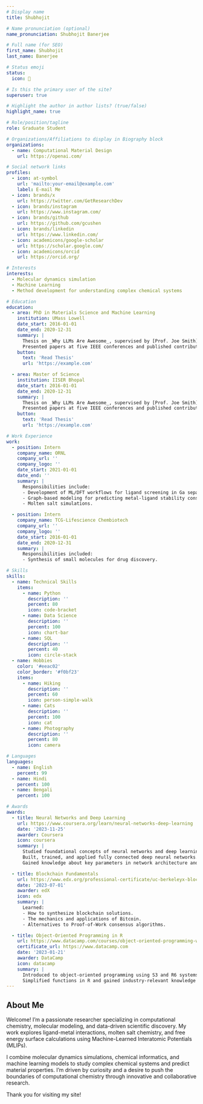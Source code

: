 ```yaml
---
# Display name
title: Shubhojit

# Name pronunciation (optional)
name_pronunciation: Shubhojit Banerjee

# Full name (for SEO)
first_name: Shubhojit
last_name: Banerjee

# Status emoji
status:
  icon: 🥳

# Is this the primary user of the site?
superuser: true

# Highlight the author in author lists? (true/false)
highlight_name: true

# Role/position/tagline
role: Graduate Student

# Organizations/Affiliations to display in Biography block
organizations:
  - name: Computational Material Design
    url: https://openai.com/

# Social network links
profiles:
  - icon: at-symbol
    url: 'mailto:your-email@example.com'
    label: E-mail Me
  - icon: brands/x
    url: https://twitter.com/GetResearchDev
  - icon: brands/instagram
    url: https://www.instagram.com/
  - icon: brands/github
    url: https://github.com/gcushen
  - icon: brands/linkedin
    url: https://www.linkedin.com/
  - icon: academicons/google-scholar
    url: https://scholar.google.com/
  - icon: academicons/orcid
    url: https://orcid.org/

# Interests
interests:
  - Molecular dynamics simulation
  - Machine Learning
  - Method development for understanding complex chemical systems

# Education
education:
  - area: PhD in Materials Science and Machine Learning
    institution: UMass Lowell
    date_start: 2016-01-01
    date_end: 2020-12-31
    summary: |
      Thesis on _Why LLMs Are Awesome_, supervised by [Prof. Joe Smith](https://example.com). 
      Presented papers at five IEEE conferences and published contributions in two Springer journals.
    button:
      text: 'Read Thesis'
      url: 'https://example.com'

  - area: Master of Science
    institution: IISER Bhopal
    date_start: 2016-01-01
    date_end: 2020-12-31
    summary: |
      Thesis on _Why LLMs Are Awesome_, supervised by [Prof. Joe Smith](https://example.com). 
      Presented papers at five IEEE conferences and published contributions in two Springer journals.
    button:
      text: 'Read Thesis'
      url: 'https://example.com'

# Work Experience
work:
  - position: Intern
    company_name: ORNL
    company_url: ''
    company_logo: ''
    date_start: 2021-01-01
    date_end: ''
    summary: |
      Responsibilities include:
      - Development of ML/DFT workflows for ligand screening in Ga separation.
      - Graph-based modeling for predicting metal-ligand stability constants.
      - Molten salt simulations.

  - position: Intern
    company_name: TCG-Lifescience Chembiotech
    company_url: ''
    company_logo: ''
    date_start: 2016-01-01
    date_end: 2020-12-31
    summary: |
      Responsibilities included:
      - Synthesis of small molecules for drug discovery.

# Skills
skills:
  - name: Technical Skills
    items:
      - name: Python
        description: ''
        percent: 80
        icon: code-bracket
      - name: Data Science
        description: ''
        percent: 100
        icon: chart-bar
      - name: SQL
        description: ''
        percent: 40
        icon: circle-stack
  - name: Hobbies
    color: '#eeac02'
    color_border: '#f0bf23'
    items:
      - name: Hiking
        description: ''
        percent: 60
        icon: person-simple-walk
      - name: Cats
        description: ''
        percent: 100
        icon: cat
      - name: Photography
        description: ''
        percent: 80
        icon: camera

# Languages
languages:
  - name: English
    percent: 99
  - name: Hindi
    percent: 100
  - name: Bengali
    percent: 100

# Awards
awards:
  - title: Neural Networks and Deep Learning
    url: https://www.coursera.org/learn/neural-networks-deep-learning
    date: '2023-11-25'
    awarder: Coursera
    icon: coursera
    summary: |
      Studied foundational concepts of neural networks and deep learning. 
      Built, trained, and applied fully connected deep neural networks. 
      Gained knowledge about key parameters in network architecture and applied deep learning in real-world applications.

  - title: Blockchain Fundamentals
    url: https://www.edx.org/professional-certificate/uc-berkeleyx-blockchain-fundamentals
    date: '2023-07-01'
    awarder: edX
    icon: edx
    summary: |
      Learned:
      - How to synthesize blockchain solutions.
      - The mechanics and applications of Bitcoin.
      - Alternatives to Proof-of-Work consensus algorithms.

  - title: Object-Oriented Programming in R
    url: https://www.datacamp.com/courses/object-oriented-programming-with-s3-and-r6-in-r
    certificate_url: https://www.datacamp.com
    date: '2023-01-21'
    awarder: DataCamp
    icon: datacamp
    summary: |
      Introduced to object-oriented programming using S3 and R6 systems. 
      Simplified functions in R and gained industry-relevant knowledge for API work and GUI design.
---
```


## About Me

Welcome! I’m a passionate researcher specializing in computational chemistry, molecular modeling, and data-driven scientific discovery. My work explores ligand-metal interactions, molten salt chemistry, and free energy surface calculations using Machine-Learned Interatomic Potentials (MLIPs).

I combine molecular dynamics simulations, chemical informatics, and machine learning models to study complex chemical systems and predict material properties. I’m driven by curiosity and a desire to push the boundaries of computational chemistry through innovative and collaborative research.

Thank you for visiting my site!
